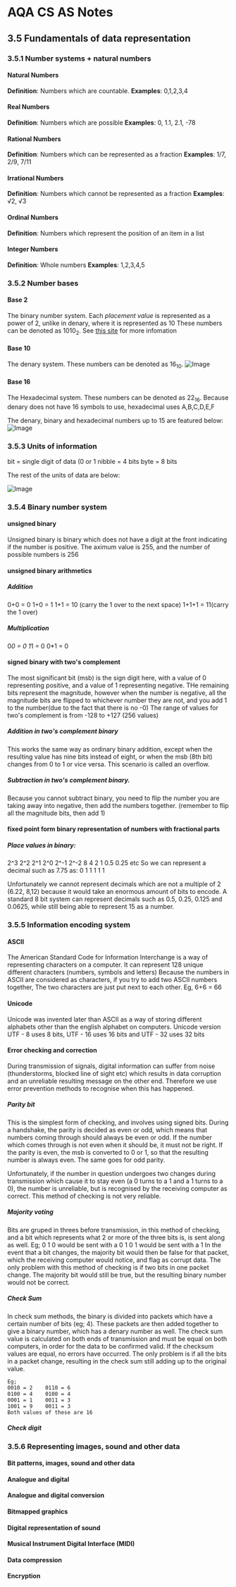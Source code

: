 # AQA CS AS Notes

## 3.5 Fundamentals of data representation

### 3.5.1 Number systems + natural numbers

#### Natural Numbers
**Definition**: Numbers which are countable.
**Examples**: 0,1,2,3,4

#### Real Numbers
**Definition**: Numbers which are possible
**Examples**: 0, 1.1, 2.1, -78
 
#### Rational Numbers
**Definition**: Numbers which can be represented as a fraction
**Examples**: 1/7, 2/9, 7/11

#### Irrational Numbers
**Definition**: Numbers which cannot be represented as a fraction
**Examples**: √2, √3

#### Ordinal Numbers
**Definition**: Numbers which represent the position of an item in a list

#### Integer Numbers
**Definition**: Whole numbers
**Examples**: 1,2,3,4,5

### 3.5.2 Number bases

#### Base 2
The binary number system.
Each _placement value_ is represented as a power of 2, unlike in denary, where it is represented as 10
These numbers can be denoted as 1010<sub>2</sub>. 
See [this site](https://bournetocode.com/projects/AQA_AS_Theory/pages/3-5.html) for more infomation

#### Base 10
The denary system.
These numbers can be denoted as 16<sub>10</sub>.
![Image](/Images/Denary.PNG "Denary Placement Values")

#### Base 16
The Hexadecimal system.
These numbers can be denoted as 22<sub>16</sub>.
Because denary does not have 16 symbols to use, hexadecimal uses A,B,C,D,E,F

The denary, binary and hexadecimal numbers up to 15 are featured below:
![Image](/Images/DBH.png "Denary Placement Values")


### 3.5.3 Units of information
bit = single digit of data (0 or 1
nibble = 4 bits
byte = 8 bits

The rest of the units of data are below:

![Image](/Images/Bits.png "Denary Placement Values")

### 3.5.4 Binary number system

#### unsigned binary
Unsigned binary is binary which does not have a digit at the front indicating if the number is positive. The aximum value is 255, and the number of possible numbers is 256

#### unsigned binary arithmetics
##### Addition
0+0 = 0
1+0 = 1
1+1 = 10 (carry the 1 over to the next space)
1+1+1 = 11(carry the 1 over)

##### Multiplication
0*0 = 0
1*1 = 0
0*1 = 0

#### signed binary with two's complement
The most significant bit (msb) is the sign digit here, with a value of 0 representing positive, and a value of 1 representing negative. THe remaining bits represent the magnitude, however when the number is negative, all the magnitude bits are flipped to whichever number they are not, and you add 1 to the number(due to the fact that there is no -0)
The range of values for two's complement is from -128 to +127 (256 values)

##### Addition in two's complement binary
This works the same way as ordinary binary addition, except when the resulting value has nine bits instead of eight, or when the msb (8th bit) changes from 0 to 1 or vice versa. This scenario is called an overflow.

##### Subtraction in two's complement binary. 
Because you cannot subtract binary, you need to flip the number you are taking away into negative, then add the numbers together. (remember to flip all the magnitude bits, then add 1)

#### fixed point form binary representation of numbers with fractional parts
##### Place values in binary:
2^3 	2^2 	2^1 	2^0 	2^-1 	2^-2
8 		4 		2 		1 		0.5 	0.25 etc
So we can represent a decimal such as 7.75 as:
0		1 		1 		1 		1 		1

Unfortunately we cannot represent decimals which are not a multiple of 2 (6.22, 8,12) because it would take an enormous amount of bits to encode. A standard 8 bit system can represent decimals such as 0.5, 0.25, 0.125 and 0.0625, while still being able to represent 15 as a number.

### 3.5.5 Information encoding system

#### ASCII

The American Standard Code for Information Interchange is a way of representing characters on a computer.
It can represent 128 unique different characters (numbers, symbols and letters)
Because the numbers in ASCII are considered as characters, if you try to add two ASCII numbers together, The two characters are just put next to each other.
Eg, 6+6 = 66

#### Unicode

Unicode was invented later than ASCII as a way of storing different alphabets other than the english alphabet on computers.
Unicode version UTF - 8 uses 8 bits, UTF - 16 uses 16 bits and UTF - 32 uses 32 bits

#### Error checking and correction
During transmission of signals, digital information can suffer from noise (thunderstorms, blocked line of sight etc) which results in data corruption and an unreliable resulting message on the other end. Therefore we use error prevention methods to recognise when this has happened.

##### Parity bit
This is the simplest form of checking, and involves using signed bits. During a handshake, the parity is decided as even or odd, which means that numbers coming through should always be even or odd. If the number which comes through is not even when it should be, it must not be right. If the parity is even, the msb is converted to 0 or 1, so that the resulting number is always even. The same goes for odd parity.

Unfortunately, if the number in question undergoes two changes during transmission which cause it to stay even (a 0 turns to a 1 and a 1 turns to a 0), the number is unreliable, but is recognised by the receiving computer as correct. This method of checking is not very reliable. 

##### Majority voting

Bits are gruped in threes before transmission, in this method of checking, and a bit which represents what 2 or more of the three bits is, is sent along as well. 
Eg;
0 1 0 would be sent with a 0 
1 0 1 would be sent with a 1
In the event that a bit changes, the majority bit would then be false for that packet, which the receiving computer would notice, and flag as corrupt data.
The only problem with this method of checking is if two bits in one packet change. The majority bit would still be true, but the resulting binary number would not be correct.

##### Check Sum
In check sum methods, the binary is divided into packets which have a certain number of bits (eg; 4).
These packets are then added together to give a binary number, which has a denary number as well. The check sum value is calculated on both ends of transmission and must be equal on both computers, in order for the data to be confirmed valid. If the checksum values are equal, no errors have occurred. The only problem is if all the bits in a packet change, resulting in the check sum still adding up to the original value. 
```
Eg;
0010 = 2	0110 = 6
0100 = 4	0100 = 4
0001 = 1	0011 = 3
1001 = 9	0011 = 3
Both values of these are 16
```
##### Check digit


### 3.5.6 Representing images, sound and other data

#### Bit patterns, images,  sound  and other  data
#### Analogue and digital
#### Analogue and digital conversion
#### Bitmapped graphics
#### Digital representation of sound
#### Musical Instrument Digital Interface (MIDI)
#### Data compression
#### Encryption
